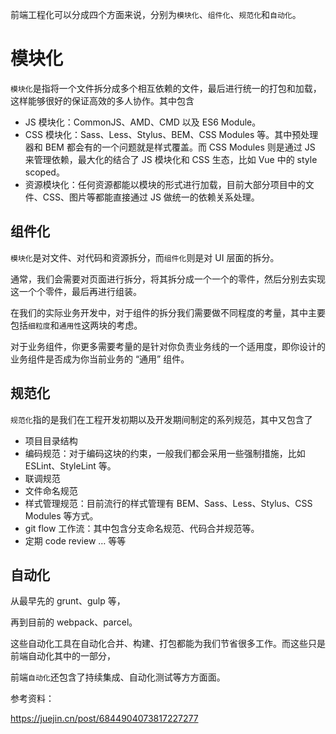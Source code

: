 



前端工程化可以分成四个方面来说，分别为`模块化`、`组件化`、`规范化`和`自动化`。

# 模块化

`模块化`是指将一个文件拆分成多个相互依赖的文件，最后进行统一的打包和加载，这样能够很好的保证高效的多人协作。其中包含

- JS 模块化：CommonJS、AMD、CMD 以及 ES6 Module。
- CSS 模块化：Sass、Less、Stylus、BEM、CSS Modules 等。其中预处理器和 BEM 都会有的一个问题就是样式覆盖。而 CSS Modules 则是通过 JS 来管理依赖，最大化的结合了 JS 模块化和 CSS 生态，比如 Vue 中的 style scoped。
- 资源模块化：任何资源都能以模块的形式进行加载，目前大部分项目中的文件、CSS、图片等都能直接通过 JS 做统一的依赖关系处理。

## 组件化

`模块化`是对文件、对代码和资源拆分，而`组件化`则是对 UI 层面的拆分。

通常，我们会需要对页面进行拆分，将其拆分成一个一个的零件，然后分别去实现这一个个零件，最后再进行组装。 

在我们的实际业务开发中，对于组件的拆分我们需要做不同程度的考量，其中主要包括`细粒度`和`通用性`这两块的考虑。 

对于业务组件，你更多需要考量的是针对你负责业务线的一个适用度，即你设计的业务组件是否成为你当前业务的 “通用” 组件。

## 规范化

`规范化`指的是我们在工程开发初期以及开发期间制定的系列规范，其中又包含了

- 项目目录结构
- 编码规范：对于编码这块的约束，一般我们都会采用一些强制措施，比如 ESLint、StyleLint 等。
- 联调规范
- 文件命名规范
- 样式管理规范：目前流行的样式管理有 BEM、Sass、Less、Stylus、CSS Modules 等方式。
- git flow 工作流：其中包含分支命名规范、代码合并规范等。
- 定期 code review … 等等



## 自动化

从最早先的 grunt、gulp 等，

再到目前的 webpack、parcel。

这些自动化工具在自动化合并、构建、打包都能为我们节省很多工作。而这些只是前端自动化其中的一部分，

前端`自动化`还包含了持续集成、自动化测试等方方面面。













参考资料：

https://juejin.cn/post/6844904073817227277